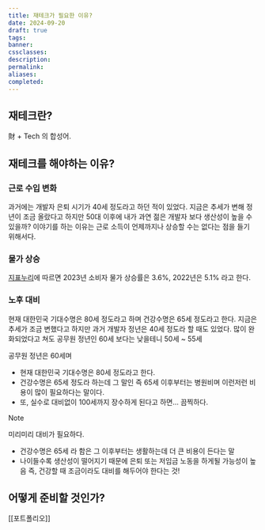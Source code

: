 ```yaml
---
title: 재테크가 필요한 이유?
date: 2024-09-20
draft: true
tags: 
banner: 
cssclasses: 
description: 
permalink: 
aliases: 
completed:
---
```

## 재테크란?
財 + Tech 의 합성어.

## 재테크를 해야하는 이유?
### 근로 수입 변화
과거에는 개발자 은퇴 시기가 40세 정도라고 하던 적이 있었다. 지금은 추세가 변해 정년이 조금 올랐다고 하지만 50대 이후에 내가 과연 젊은 개발자 보다 생산성이 높을 수 있을까? 이야기를 하는 이유는 근로 소득이 언제까지나 상승할 수는 없다는 점을 들기 위해서다. 

### 물가 상승
[지표누리](https://www.index.go.kr/unify/idx-info.do?idxCd=4226)에 따르면 2023년 소비자 물가 상승률은 3.6%, 2022년은 5.1% 라고 한다.


### 노후 대비

현재 대한민국 기대수명은 80세 정도라고 하며 건강수명은 65세 정도라고 한다. 지금은 추세가 조금 변했다고 하지만 과거 개발자 정년은 40세 정도라 할 때도 있었다. 많이 완화되었다고 쳐도 공무원 정년인 60세 보다는 낮을테니 50세 ~ 55세 


공무원 정년은 60세며
- 현재 대한민국 기대수명은 80세 정도라고 한다.
- 건강수명은 65세 정도라 하는데 그 말인 즉 65세 이후부터는 병원비며 이런저런 비용이 많이 필요하다는 말이다.
- 또, 실수로 대비없이 100세까지 장수하게 된다고 하면... 끔찍하다.

> [!NOTE]
> 미리미리 대비가 필요하다.


- 건강수명은 65세 라 함은 그 이후부터는 생활하는데 더 큰 비용이 든다는 말
- 나이들수록 생산성이 떨어지기 때문에 은퇴 또는 저임금 노동을 하게될 가능성이 높음
즉, 건강할 때 조금이라도 대비를 해두어야 한다는 것!

## 어떻게 준비할 것인가?
[[포트폴리오]]